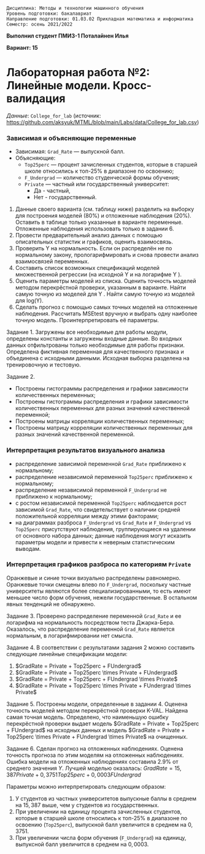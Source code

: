 `Дисциплина: Методы и технологии машинного обучения`   
`Уровень подготовки: бакалавриат`   
`Направление подготовки: 01.03.02 Прикладная математика и информатика`   
`Семестр: осень 2021/2022`   

**Выполнил студент ПМИ3-1 Поталайнен Илья**

**Вариант: 15**

# Лабораторная работа №2: Линейные модели. Кросс-валидация

*Данные*: `College_for_lab` (источник: <https://github.com/aksyuk/MTML/blob/main/Labs/data/College_for_lab.csv>)

### Зависимая и объясняющие переменные

* Зависимая: `Grad_Rate` — выпускной балл.
* Объясняющие:
    + `Top25perc` — процент зачисленных студентов, которые в старшей школе относились к топ-25% в диапазоне по освоению; 
    + `F_Undergrad` —  количество студенческой формы обучения; 
    + `Private` — частный или государственный университет: 
        - Да - частный, 
        - Нет - государственный.

1. Данные своего варианта (см. таблицу ниже) разделить на выборку для построения моделей (80%) и отложенные наблюдения (20%). Оставить в таблице только указанные в варианте переменные. Отложенные наблюдения использовать только в задании 6.
2. Провести предварительный анализ данных с помощью описательных статистик и графиков, оценить взаимосвязь.
3. Проверить Y на нормальность. Если он распределён не по нормальному закону, прологарифмировать и снова провести анализ взаимосвязей переменных.
4. Составить список возможных спецификаций моделей множественной регрессии (на исходной Y и на логарифме Y ).
5. Оценить параметры моделей из списка. Оценить точность моделей методом перекрёстной проверки, указанным в варианте. Найти самую точную из моделей для Y . Найти самую точную из моделей для log(Y).
6. Сделать прогноз с помощью самых точных моделей на отложенные наблюдения. Рассчитать MSEtest вручную и выбрать одну наиболее точную модель. Проинтерпретировать её параметры.

Задание 1.
Загружены все необходимые для работы модули, определены константы и загружены входные данные. Во входных данных отфильтрованы только необходимые для работы признаки. Определена фиктивная переменная для качественного признака и объединена с исходными данными. Исходная выборка разделена на тренировочную и тестовую.

Задание 2.
<ul>
    <li>Построены гистограммы распределения и графики зависимости количественных переменных;</li>
    <li>Построены гистограммы распределения и графики зависимости количественных переменных для разных значений качественной переменной;</li>
    <li>Построены матрицы корреляции количественных переменных;</li>
    <li>Построены матрицу корреляции количественных переменных для разных значений качественной переменной.</li>
</ul>

### Интерпретация результатов визуального анализа
* распределение зависимой переменной `Grad_Rate` приближено к нормальному;
* распределение независимой переменной `Top25perc` приближено к нормальному;
* распределение независимой переменной `F_Undergrad` не приближено к нормальному;
* с ростом независимой переменной `Top25perc` наблюдается рост зависимой `Grad_Rate`, что свидетельствует о наличии средней положительной корреляции между этими факторами;
* на диаграммах разброса `F_Undergrad` vs `Grad_Rate` и `F_Undergrad` vs `Top25perc` присутствуют наблюдения, группирующиеся на удалении от основного набора данных; данные наблюдения могут исказить параметры модели и привести к неверным статистическим выводам.

### Интерпретация графиков разброса по категориям `Private`
Оранжевые и синие точки визуально распределены равномерно. Оранжевые точки смещены влево по `F_Undergrad`, поскольку частные университеты являются более специализированными, то есть имеют меньшее число форм обучения, нежели государственные. В остальном явных тенденций не обнаружено.

Задание 3.
Проверено распределение переменной `Grad_Rate` и ее логарифма на нормальность посредством теста Джарка-Бера. Оказалось, что распределение переменной `Grad_Rate` является нормальным, в логарифмировании нет смысла.

Задание 4.
В соответствии с результатами задания 2 можно составить следующие линейные спецификации модели:
<ol>
    <li>$GradRate = Private + Top25perc + FUndergrad$</li>
    <li>$GradRate = Private + Top25perc \times Private + FUndergrad$</li>
    <li>$GradRate = Private + Top25perc + FUndergrad \times Private$</li>
    <li>$GradRate = Private + Top25perc \times Private + FUndergrad \times Private$</li>
</ol>
Задание 5.
Построены модели, определенные в задании 4. Оценена точность моделей методом перекрёстной проверки K-VAL. Найдена самая точная модель. Определено, что наименьшую ошибку перекрёстной проверки выдает модель $GradRate = Private + Top25perc + FUndergrad$ на исходных данных и модель $GradRate = Private + Top25perc \times Private + FUndergrad \times Private$ на очищенных.

Задание 6.
Сделан прогноз на отложенных наблюдениях. Оценена точность прогноза по этим моделям на отложенных наблюдениях. Ошибка модели на отложенных наблюдениях составила 2.9% от среднего значения $Y$. Лучшей моделью оказалась: $GradRate = 15,387Private + 0,3751Top25perc + 0,0003FUndergrad$

Параметры можно интерпретировать следующим образом:

1. У студентов из частных университетов выпускные баллы в среднем на $15,387$ выше, чем у студентов из государственных.
2. При увеличении на единицу процента зачисленных студентов, которые в старшей школе относились к топ-25% в диапазоне по освоению (`Top25perc`), выпускной балл увеличится в среднем на $0,3751$.
3. При увеличении числа форм обучения (`F_Undergrad`) на единицу, выпуксной балл увеличится в среднем на $0,0003$.
